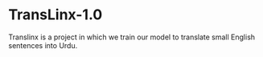 # TransLinx-1.0
Translinx is a project in which we train our model to translate small English sentences into Urdu.
